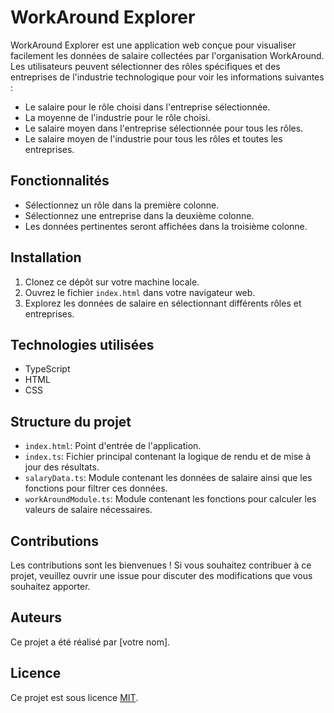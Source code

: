 # WorkAround Explorer

WorkAround Explorer est une application web conçue pour visualiser facilement les données de salaire collectées par l'organisation WorkAround. Les utilisateurs peuvent sélectionner des rôles spécifiques et des entreprises de l'industrie technologique pour voir les informations suivantes :

- Le salaire pour le rôle choisi dans l'entreprise sélectionnée.
- La moyenne de l'industrie pour le rôle choisi.
- Le salaire moyen dans l'entreprise sélectionnée pour tous les rôles.
- Le salaire moyen de l'industrie pour tous les rôles et toutes les entreprises.

## Fonctionnalités

- Sélectionnez un rôle dans la première colonne.
- Sélectionnez une entreprise dans la deuxième colonne.
- Les données pertinentes seront affichées dans la troisième colonne.

## Installation

1. Clonez ce dépôt sur votre machine locale.
2. Ouvrez le fichier `index.html` dans votre navigateur web.
3. Explorez les données de salaire en sélectionnant différents rôles et entreprises.

## Technologies utilisées

- TypeScript
- HTML
- CSS

## Structure du projet

- `index.html`: Point d'entrée de l'application.
- `index.ts`: Fichier principal contenant la logique de rendu et de mise à jour des résultats.
- `salaryData.ts`: Module contenant les données de salaire ainsi que les fonctions pour filtrer ces données.
- `workAroundModule.ts`: Module contenant les fonctions pour calculer les valeurs de salaire nécessaires.

## Contributions

Les contributions sont les bienvenues ! Si vous souhaitez contribuer à ce projet, veuillez ouvrir une issue pour discuter des modifications que vous souhaitez apporter.

## Auteurs

Ce projet a été réalisé par [votre nom].

## Licence

Ce projet est sous licence [MIT](LICENSE).

